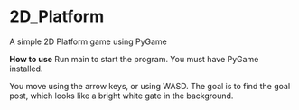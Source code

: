 # 2D_Platform
A simple 2D Platform game using PyGame

**How to use**
Run main to start the program. You must have PyGame installed.

You move using the arrow keys, or using WASD. The goal is to find the goal post, which looks like a bright white gate in the background.
